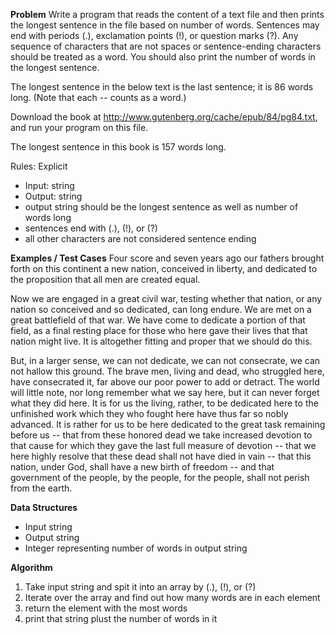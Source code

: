 **Problem**
Write a program that reads the content of a text file and then prints the longest sentence in the file based on number of words. Sentences may end with periods (.), exclamation points (!), or question marks (?). Any sequence of characters that are not spaces or sentence-ending characters should be treated as a word. You should also print the number of words in the longest sentence.

The longest sentence in the below text is the last sentence; it is 86 words long. (Note that each -- counts as a word.)

Download the book at http://www.gutenberg.org/cache/epub/84/pg84.txt, and run your program on this file.

The longest sentence in this book is 157 words long.

Rules:
Explicit
  - Input: string
  - Output: string 
  - output string should be the longest sentence as well as number of words long
  - sentences end with (.), (!), or (?)
  - all other characters are not considered sentence ending


**Examples / Test Cases**
Four score and seven years ago our fathers brought forth
on this continent a new nation, conceived in liberty, and
dedicated to the proposition that all men are created
equal.

Now we are engaged in a great civil war, testing whether
that nation, or any nation so conceived and so dedicated,
can long endure. We are met on a great battlefield of that
war. We have come to dedicate a portion of that field, as
a final resting place for those who here gave their lives
that that nation might live. It is altogether fitting and
proper that we should do this.

But, in a larger sense, we can not dedicate, we can not
consecrate, we can not hallow this ground. The brave
men, living and dead, who struggled here, have
consecrated it, far above our poor power to add or
detract. The world will little note, nor long remember
what we say here, but it can never forget what they
did here. It is for us the living, rather, to be dedicated
here to the unfinished work which they who fought
here have thus far so nobly advanced. It is rather for
us to be here dedicated to the great task remaining
before us -- that from these honored dead we take
increased devotion to that cause for which they gave
the last full measure of devotion -- that we here highly
resolve that these dead shall not have died in vain
-- that this nation, under God, shall have a new birth
of freedom -- and that government of the people, by
the people, for the people, shall not perish from the
earth.

**Data Structures**
- Input string
- Output string
- Integer representing number of words in output string

**Algorithm**
1. Take input string and spit it into an array by (.), (!), or (?)
2. Iterate over the array and find out how many words are in each element
3. return the element with the most words
4. print that string plust the number of words in it